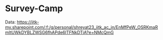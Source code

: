 # Survey-Camp
Data: https://iitk-my.sharepoint.com/:f:/g/personal/shreyat23_iitk_ac_in/EnMfPeW_OSRKmaRmItUWkDYBLZWSG6fhAPde6lTFNkDTiA?e=NMcQmG
